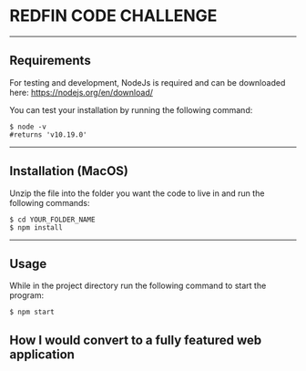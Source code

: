 # REDFIN CODE CHALLENGE

---

## Requirements

For testing and development, NodeJs is required and can be downloaded here: https://nodejs.org/en/download/

You can test your installation by running the following command:

```
$ node -v 
#returns 'v10.19.0'
```

--- 

## Installation (MacOS)

Unzip the file into the folder you want the code to live in and run the following commands:

```
$ cd YOUR_FOLDER_NAME
$ npm install
```

---

## Usage

While in the project directory run the following command to start the program:

```
$ npm start
```

## How I would convert to a fully featured web application


